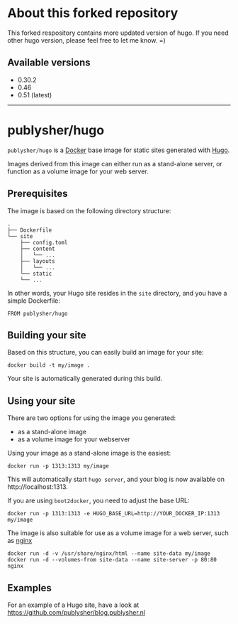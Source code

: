 # About this forked repository

This forked respository contains more updated version of hugo. If you need other hugo version, please feel free to let me know. =)

## Available versions

- 0.30.2
- 0.46
- 0.51 (latest)

---

publysher/hugo
==============

`publysher/hugo` is a [Docker](https://www.docker.io) base image for static sites generated with [Hugo](http://gohugo.io). 

Images derived from this image can either run as a stand-alone server, or function as a volume image for your web server. 

Prerequisites
-------------

The image is based on the following directory structure:

	.
	├── Dockerfile
	└── site
	    ├── config.toml
	    ├── content
	    │   └── ...
	    ├── layouts
	    │   └── ...
	    └── static
		└── ...

In other words, your Hugo site resides in the `site` directory, and you have a simple Dockerfile:

	FROM publysher/hugo 


Building your site
------------------

Based on this structure, you can easily build an image for your site:

	docker build -t my/image .

Your site is automatically generated during this build. 


Using your site
---------------

There are two options for using the image you generated: 

- as a stand-alone image
- as a volume image for your webserver

Using your image as a stand-alone image is the easiest:

	docker run -p 1313:1313 my/image

This will automatically start `hugo server`, and your blog is now available on http://localhost:1313. 

If you are using `boot2docker`, you need to adjust the base URL: 

	docker run -p 1313:1313 -e HUGO_BASE_URL=http://YOUR_DOCKER_IP:1313 my/image

The image is also suitable for use as a volume image for a web server, such as [nginx](https://registry.hub.docker.com/_/nginx/)

	docker run -d -v /usr/share/nginx/html --name site-data my/image
	docker run -d --volumes-from site-data --name site-server -p 80:80 nginx


Examples
--------

For an example of a Hugo site, have a look at https://github.com/publysher/blog.publysher.nl
